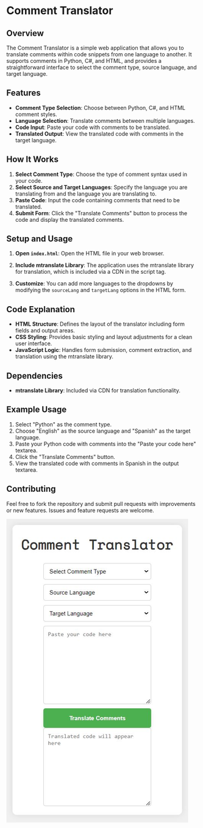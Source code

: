 # Comment Translator

## Overview

The Comment Translator is a simple web application that allows you to translate comments within code snippets from one language to another. It supports comments in Python, C#, and HTML, and provides a straightforward interface to select the comment type, source language, and target language.

## Features

- **Comment Type Selection**: Choose between Python, C#, and HTML comment styles.
- **Language Selection**: Translate comments between multiple languages.
- **Code Input**: Paste your code with comments to be translated.
- **Translated Output**: View the translated code with comments in the target language.

## How It Works

1. **Select Comment Type**: Choose the type of comment syntax used in your code.
2. **Select Source and Target Languages**: Specify the language you are translating from and the language you are translating to.
3. **Paste Code**: Input the code containing comments that need to be translated.
4. **Submit Form**: Click the "Translate Comments" button to process the code and display the translated comments.

## Setup and Usage

1. **Open `index.html`**: Open the HTML file in your web browser.

2. **Include mtranslate Library**: The application uses the mtranslate library for translation, which is included via a CDN in the script tag.

3. **Customize**: You can add more languages to the dropdowns by modifying the `sourceLang` and `targetLang` options in the HTML form.

## Code Explanation

- **HTML Structure**: Defines the layout of the translator including form fields and output areas.
- **CSS Styling**: Provides basic styling and layout adjustments for a clean user interface.
- **JavaScript Logic**: Handles form submission, comment extraction, and translation using the mtranslate library.

## Dependencies

- **mtranslate Library**: Included via CDN for translation functionality.

## Example Usage

1. Select "Python" as the comment type.
2. Choose "English" as the source language and "Spanish" as the target language.
3. Paste your Python code with comments into the "Paste your code here" textarea.
4. Click the "Translate Comments" button.
5. View the translated code with comments in Spanish in the output textarea.

## Contributing

Feel free to fork the repository and submit pull requests with improvements or new features. Issues and feature requests are welcome.

![](trans_screenshot.JPG)
